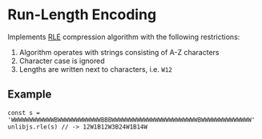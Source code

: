 # Run-Length Encoding

Implements [RLE](https://en.wikipedia.org/wiki/Run-length_encoding) compression algorithm with the following restrictions:

1. Algorithm operates with strings consisting of A-Z characters
2. Character case is ignored
3. Lengths are written next to characters, i.e. `W12`

## Example

```
const s = 'WWWWWWWWWWWWBWWWWWWWWWWWWBBBWWWWWWWWWWWWWWWWWWWWWWWWBWWWWWWWWWWWWWW'
unlibjs.rle(s) // -> 12W1B12W3B24W1B14W
```
